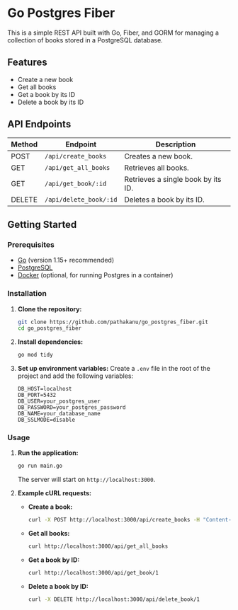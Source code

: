 # Go Postgres Fiber

This is a simple REST API built with Go, Fiber, and GORM for managing a collection of books stored in a PostgreSQL database.

## Features

*   Create a new book
*   Get all books
*   Get a book by its ID
*   Delete a book by its ID

## API Endpoints

| Method | Endpoint                | Description          |
|--------|-------------------------|----------------------|
| POST   | `/api/create_books`     | Creates a new book.  |
| GET    | `/api/get_all_books`    | Retrieves all books. |
| GET    | `/api/get_book/:id`     | Retrieves a single book by its ID. |
| DELETE | `/api/delete_book/:id`  | Deletes a book by its ID. |

## Getting Started

### Prerequisites

*   [Go](https://golang.org/doc/install) (version 1.15+ recommended)
*   [PostgreSQL](https://www.postgresql.org/download/)
*   [Docker](https://www.docker.com/get-started) (optional, for running Postgres in a container)

### Installation

1.  **Clone the repository:**
    ```bash
    git clone https://github.com/pathakanu/go_postgres_fiber.git
    cd go_postgres_fiber
    ```

2.  **Install dependencies:**
    ```bash
    go mod tidy
    ```

3.  **Set up environment variables:**
    Create a `.env` file in the root of the project and add the following variables:
    ```env
    DB_HOST=localhost
    DB_PORT=5432
    DB_USER=your_postgres_user
    DB_PASSWORD=your_postgres_password
    DB_NAME=your_database_name
    DB_SSLMODE=disable
    ```

### Usage

1.  **Run the application:**
    ```bash
    go run main.go
    ```
    The server will start on `http://localhost:3000`.

2.  **Example cURL requests:**

    *   **Create a book:**
        ```bash
        curl -X POST http://localhost:3000/api/create_books -H "Content-Type: application/json" -d '{"title":"The Go Programming Language","author":"Alan A. A. Donovan","year":2015}'
        ```

    *   **Get all books:**
        ```bash
        curl http://localhost:3000/api/get_all_books
        ```

    *   **Get a book by ID:**
        ```bash
        curl http://localhost:3000/api/get_book/1
        ```

    *   **Delete a book by ID:**
        ```bash
        curl -X DELETE http://localhost:3000/api/delete_book/1
        ```
